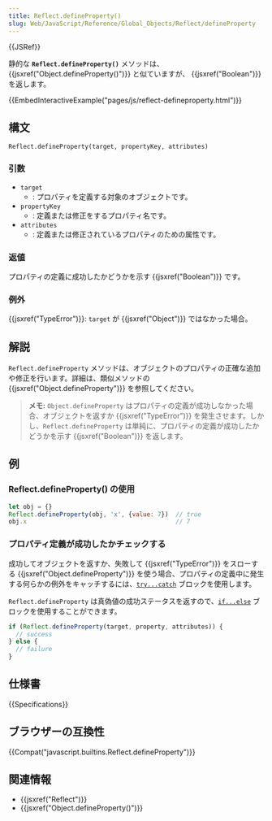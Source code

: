 ```yaml
---
title: Reflect.defineProperty()
slug: Web/JavaScript/Reference/Global_Objects/Reflect/defineProperty
---
```


{{JSRef}}

静的な **`Reflect.defineProperty()`** メソッドは、{{jsxref("Object.defineProperty()")}} と似ていますが、 {{jsxref("Boolean")}} を返します。

{{EmbedInteractiveExample("pages/js/reflect-defineproperty.html")}}

## 構文

```
Reflect.defineProperty(target, propertyKey, attributes)
```

### 引数

- `target`
  - : プロパティを定義する対象のオブジェクトです。
- `propertyKey`
  - : 定義または修正をするプロパティ名です。
- `attributes`
  - : 定義または修正されているプロパティのための属性です。

### 返値

プロパティの定義に成功したかどうかを示す {{jsxref("Boolean")}} です。

### 例外

{{jsxref("TypeError")}}: `target` が {{jsxref("Object")}} ではなかった場合。

## 解説

`Reflect.defineProperty` メソッドは、オブジェクトのプロパティの正確な追加や修正を行います。詳細は、類似メソッドの {{jsxref("Object.defineProperty")}} を参照してください。

> **メモ:** `Object.defineProperty` はプロパティの定義が成功しなかった場合、オブジェクトを返すか {{jsxref("TypeError")}} を発生させます。しかし、`Reflect.defineProperty` は単純に、プロパティの定義が成功したかどうかを示す {{jsxref("Boolean")}} を返します。

## 例

### Reflect.defineProperty() の使用

```js
let obj = {}
Reflect.defineProperty(obj, 'x', {value: 7})  // true
obj.x                                         // 7
```

### プロパティ定義が成功したかチェックする

成功してオブジェクトを返すか、失敗して {{jsxref("TypeError")}} をスローする {{jsxref("Object.defineProperty")}} を使う場合、プロパティの定義中に発生する何らかの例外をキャッチするには、[`try...catch`](/ja/docs/Web/JavaScript/Reference/Statements/try...catch) ブロックを使用します。

`Reflect.defineProperty` は真偽値の成功ステータスを返すので、[`if...else`](/ja/docs/Web/JavaScript/Reference/Statements/if...else) ブロックを使用することができます。

```js
if (Reflect.defineProperty(target, property, attributes)) {
  // success
} else {
  // failure
}
```

## 仕様書

{{Specifications}}

## ブラウザーの互換性

{{Compat("javascript.builtins.Reflect.defineProperty")}}

## 関連情報

- {{jsxref("Reflect")}}
- {{jsxref("Object.defineProperty()")}}
